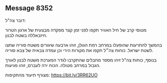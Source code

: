## Message 8352

דובר צה"ל:

מטוסי קרב של חיל האוויר תקפו לפני זמן קצר מפקדה מבצעית של ארגון הטרור חיזבאללה בשטח לבנון.

בהמשך להתרעות שהופעלו במרחב רמת הגולן, זוהו ארבעה שיגורים משטח סוריה שחצו לשטח ישראל. כוחות צה״ל תקפו את מקורות הירי וכן עמדה צבאית של צבא סוריה. 

בנוסף, כוחות צה"ל זיהו מספר מחבלים שהתקרבו לגדר המערכת משטח לבנון לאורך הגבול במרחב מטולה. הכוח ירה לעברם, זוהו פגיעות.

מצורף תיעוד מהתקיפות: https://bit.ly/3RR62UO

